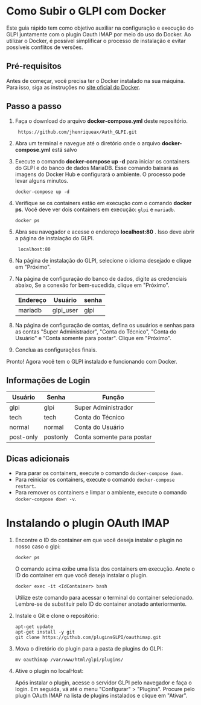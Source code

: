 # Como Subir o GLPI com Docker

Este guia rápido tem como objetivo auxiliar na configuração e execução do GLPI juntamente com o plugin Oauth IMAP por meio do uso do Docker. Ao utilizar o Docker, é possível simplificar o processo de instalação e evitar possíveis conflitos de versões.

## Pré-requisitos

Antes de começar, você precisa ter o Docker instalado na sua máquina. Para isso, siga as instruções no [site oficial do Docker](https://docs.docker.com/get-docker/).


## Passo a passo

1. Faça o download do arquivo **docker-compose.yml** deste repositório.
  
        https://github.com/jhenriqueax/Auth_GLPI.git

2. Abra um terminal e navegue até o diretório onde o arquivo **docker-compose.yml** está salvo

3. Execute o comando **docker-compose up -d** para iniciar os containers do GLPI e do banco de dados MariaDB. Esse comando baixará as imagens do Docker Hub e configurará o ambiente. O processo pode levar alguns minutos.

       docker-compose up -d

4. Verifique se os containers estão em execução com o comando **docker ps**. Você deve ver dois containers em execução: `glpi` e `mariadb`.

       docker ps

5. Abra seu navegador e acesse o endereço **localhost:80** . Isso deve abrir a página de instalação do GLPI.

        localhost:80

6. Na página de instalação do GLPI, selecione o idioma desejado e clique em "Próximo".

7. Na página de configuração do banco de dados, digite as credenciais abaixo, Se a conexão for bem-sucedida, clique em "Próximo".

    |     Endereço     |   Usuário   |   senha   |
    |------------------|-------------|-----------|
    |      mariadb     |  glpi_user  |    glpi   | 

8. Na página de configuração de contas, defina os usuários e senhas para as contas "Super Administrador", "Conta do Técnico", "Conta do Usuário" e "Conta somente para postar". Clique em "Próximo".

9. Conclua as configurações finais.

Pronto! Agora você tem o GLPI instalado e funcionando com Docker.


## Informações de Login

| Usuário | Senha | Função                |
|---------|-------|-----------------------|
| glpi    | glpi  | Super Administrador   |
| tech    | tech  | Conta do Técnico      |
| normal  | normal| Conta do Usuário      |
| post-only|postonly| Conta somente para postar |


## Dicas adicionais

- Para parar os containers, execute o comando ``docker-compose down``.
- Para reiniciar os containers, execute o comando ``docker-compose restart``.
- Para remover os containers e limpar o ambiente, execute o comando ``docker-compose down -v``.


# Instalando o plugin OAuth IMAP

1. Encontre o ID do container em que você deseja instalar o plugin no nosso caso o glpi:

    ```
    docker ps
    ```

    O comando acima exibe uma lista dos containers em execução. Anote o ID do container em que você deseja instalar o plugin.

    ```
    docker exec -it <IdContainer> bash
    ```

    Utilize este comando para acessar o terminal do container selecionado. Lembre-se de substituir <IdContainer> pelo ID do container anotado anteriormente.

2. Instale o Git e clone o repositório:

    ```
    apt-get update
    apt-get install -y git
    git clone https://github.com/pluginsGLPI/oauthimap.git
    ```

3. Mova o diretório do plugin para a pasta de plugins do GLPI:

    ```
    mv oauthimap /var/www/html/glpi/plugins/
    ```

4. Ative o plugin no localHost:

    Após instalar o plugin, acesse o servidor GLPI pelo navegador e faça o login. Em seguida, vá até o menu "Configurar" > "Plugins". Procure pelo plugin OAuth IMAP na lista de plugins instalados e clique em "Ativar".



